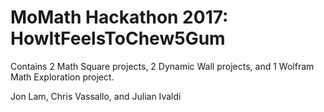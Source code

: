 # MoMath Hackathon 2017: HowItFeelsToChew5Gum
Contains 2 Math Square projects, 2 Dynamic Wall projects, and 1 Wolfram Math Exploration project.

Jon Lam, Chris Vassallo, and Julian Ivaldi

